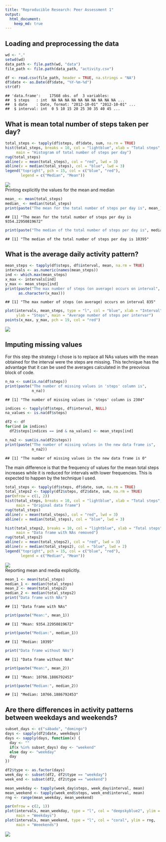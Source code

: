 ```yaml
---
title: "Reproducible Research: Peer Assessment 1"
output: 
  html_document:
    keep_md: true
---
```



## Loading and preprocessing the data

```r
wd <- "."
setwd(wd)
data_path <- file.path(wd, "data")
file_path <- file.path(data_path, "activity.csv")

df <- read.csv(file_path, header = TRUE, na.strings = "NA")
df$date <- as.Date(df$date, "%Y-%m-%d")
str(df)
```

```
## 'data.frame':	17568 obs. of  3 variables:
##  $ steps   : int  NA NA NA NA NA NA NA NA NA NA ...
##  $ date    : Date, format: "2012-10-01" "2012-10-01" ...
##  $ interval: int  0 5 10 15 20 25 30 35 40 45 ...
```

## What is mean total number of steps taken per day?

```r
total_steps <- tapply(df$steps, df$date, sum, na.rm = TRUE)
hist(total_steps, breaks = 10, col = "lightblue", xlab = "Total steps",
     main = "Histogram of total number of steps per day")
rug(total_steps)
abline(v = mean(total_steps), col = "red", lwd = 3)
abline(v = median(total_steps), col = "blue", lwd = 3)
legend("topright", pch = 15, col = c("blue", "red"), 
       legend = c("Median", "Mean"))
```

<img src="PA1_template_files/figure-html/unnamed-chunk-3-1.png" style="display: block; margin: auto;" />
Printing explicitly the values for the mean and median

```r
mean_ <- mean(total_steps)
median_ <- median(total_steps)
print(paste("The mean for the total number of steps per day is", mean_))
```

```
## [1] "The mean for the total number of steps per day is 9354.22950819672"
```

```r
print(paste("The median of the total number of steps per day is", median_))
```

```
## [1] "The median of the total number of steps per day is 10395"
```


## What is the average daily activity pattern?

```r
mean_steps <- tapply(df$steps, df$interval, mean, na.rm = TRUE)
intervals <- as.numeric(names(mean_steps))
ind <- which.max(mean_steps)
x_max <- intervals[ind]
y_max <- mean_steps[ind]
print(paste("The max number of steps (on average) occurs on interval", 
      as.character(x_max)))
```

```
## [1] "The max number of steps (on average) occurs on interval 835"
```

```r
plot(intervals, mean_steps, type = "l", col = "blue", xlab = "Interval",
     ylab = "Steps", main = "Average number of steps per intervar")
points(x_max, y_max, pch = 19, col = "red")
```

<img src="PA1_template_files/figure-html/unnamed-chunk-5-1.png" style="display: block; margin: auto;" />

## Imputing missing values
For this step the strategy I chose is to replace all NAs values with the mean obtained for the interval were the steps are missing. This technique has the advantage that it can be used the averages calculated in the preovious block of code.


```r
n_na <- sum(is.na(df$steps))
print(paste("The number of missing values in 'steps' column is",
            n_na))
```

```
## [1] "The number of missing values in 'steps' column is 2304"
```

```r
indices <- tapply(df$steps, df$interval, NULL)
na_values <- is.na(df$steps)

df2 <- df
for(ind in indices) 
  df2$steps[indices == ind & na_values] <- mean_steps[ind]

n_na2 <- sum(is.na(df2$steps))
print(paste("The number of missing values in the new data frame is",
            n_na2))
```

```
## [1] "The number of missing values in the new data frame is 0"
```
The main difference is that the frequency of values for the mean total steps increases while it is reduced for intervals with lower frequencies. This is expected to happen by the technique I used.


```r
total_steps <- tapply(df$steps, df$date, sum, na.rm = TRUE)
total_steps2 <- tapply(df2$steps, df2$date, sum, na.rm = TRUE)
par(mfrow = c(1, 2))
hist(total_steps, breaks = 10, col = "lightblue", xlab = "Total steps",
     main = "Original data frame")
rug(total_steps)
abline(v = mean(total_steps), col = "red", lwd = 3)
abline(v = median(total_steps), col = "blue", lwd = 3)

hist(total_steps2, breaks = 10, col = "lightblue", xlab = "Total steps",
     main = "Data frame with NAs removed")
rug(total_steps2)
abline(v = mean(total_steps2), col = "red", lwd = 3)
abline(v = median(total_steps2), col = "blue", lwd = 2)
legend("topright", pch = 15, col = c("blue", "red"), 
       legend = c("Median", "Mean"))
```

<img src="PA1_template_files/figure-html/unnamed-chunk-8-1.png" style="display: block; margin: auto;" />
Reporting mean and media explicitly.

```r
mean_1 <- mean(total_steps)
median_1 <- median(total_steps)
mean_2 <- mean(total_steps2)
median_2 <- median(total_steps2)
print("Data frame with NAs")
```

```
## [1] "Data frame with NAs"
```

```r
print(paste("Mean:", mean_1))
```

```
## [1] "Mean: 9354.22950819672"
```

```r
print(paste("Median:", median_1))
```

```
## [1] "Median: 10395"
```

```r
print("Data frame without NAs")
```

```
## [1] "Data frame without NAs"
```

```r
print(paste("Mean:", mean_2))
```

```
## [1] "Mean: 10766.1886792453"
```

```r
print(paste("Median:", median_2))
```

```
## [1] "Median: 10766.1886792453"
```
## Are there differences in activity patterns between weekdays and weekends?

```r
subset_days <- c("sábado", "domingo")
days <- sapply(df2$date, weekdays)
days <- sapply(days, function(x) {
  day <- ""
  if(x %in% subset_days) day <- "weekend"
  else day <- "weekday"
  day
})

df2$type <- as.factor(days)
week_day <- subset(df2, df2$type == "weekday")
week_end <- subset(df2, df2$type == "weekend")

mean_weekday <- tapply(week_day$steps, week_day$interval, mean)
mean_weekend <- tapply(week_end$steps, week_end$interval, mean)
rng <- range(mean_weekday, mean_weekend)

par(mfrow = c(2, 1))
plot(intervals, mean_weekday, type = "l", col = "deepskyblue2", ylim = rng,
     main = "Weekdays")
plot(intervals, mean_weekend, type = "l", col = "coral", ylim = rng,
     main = "Weeekends")
```

<img src="PA1_template_files/figure-html/unnamed-chunk-10-1.png" style="display: block; margin: auto;" />
